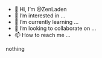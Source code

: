 - 👋 Hi, I’m @ZenLaden
- 👀 I’m interested in ...
- 🌱 I’m currently learning ...
- 💞️ I’m looking to collaborate on ...
- 📫 How to reach me ...

nothing

<!---
ZenLaden/ZenLaden is a ✨ special ✨ repository because its `README.md` (this file) appears on your GitHub profile.
You can click the Preview link to take a look at your changes.
--->
